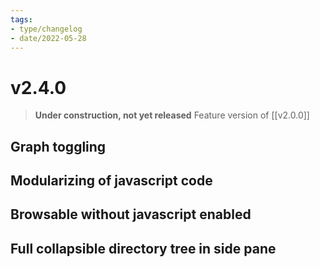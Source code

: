 ```yaml
---
tags:
- type/changelog
- date/2022-05-28
---
```


# v2.4.0
> **Under construction, not yet released**
> Feature version of [[v2.0.0]]

## Graph toggling

## Modularizing of javascript code

## Browsable without javascript enabled

## Full collapsible directory tree in side pane
